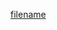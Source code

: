 [filename](https://raw.githubusercontent.com/ligaopeng123-npm/hooks/master/src/useClock/README.md ':include')
